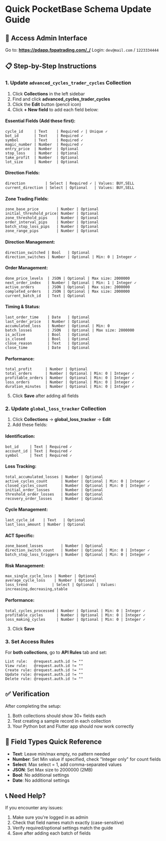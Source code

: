 # Quick PocketBase Schema Update Guide

## 🔗 Access Admin Interface
Go to: **https://pdapp.fppatrading.com/_/**
Login: `dev@mail.com` / `1223334444`

## 📋 Step-by-Step Instructions

### 1. Update `advanced_cycles_trader_cycles` Collection

1. Click **Collections** in the left sidebar
2. Find and click **advanced_cycles_trader_cycles**
3. Click the **Edit** button (pencil icon)
4. Click **+ New field** to add each field below:

#### Essential Fields (Add these first):
```
cycle_id     | Text    | Required ✓ | Unique ✓
bot_id       | Text    | Required ✓
symbol       | Text    | Required ✓
magic_number | Number  | Required ✓
entry_price  | Number  | Optional
stop_loss    | Number  | Optional
take_profit  | Number  | Optional
lot_size     | Number  | Optional
```

#### Direction Fields:
```
direction         | Select | Required ✓ | Values: BUY,SELL
current_direction | Select | Optional   | Values: BUY,SELL
```

#### Zone Trading Fields:
```
zone_base_price        | Number | Optional
initial_threshold_price| Number | Optional
zone_threshold_pips    | Number | Optional
order_interval_pips    | Number | Optional
batch_stop_loss_pips   | Number | Optional
zone_range_pips        | Number | Optional
```

#### Direction Management:
```
direction_switched | Bool   | Optional
direction_switches | Number | Optional | Min: 0 | Integer ✓
```

#### Order Management:
```
done_price_levels  | JSON | Optional | Max size: 2000000
next_order_index   | Number | Optional | Min: 1 | Integer ✓
active_orders      | JSON | Optional | Max size: 2000000
completed_orders   | JSON | Optional | Max size: 2000000
current_batch_id   | Text | Optional
```

#### Timing & Status:
```
last_order_time    | Date   | Optional
last_order_price   | Number | Optional
accumulated_loss   | Number | Optional | Min: 0
batch_losses       | JSON   | Optional | Max size: 2000000
is_active          | Bool   | Optional
is_closed          | Bool   | Optional
close_reason       | Text   | Optional
close_time         | Date   | Optional
```

#### Performance:
```
total_profit      | Number | Optional
total_orders      | Number | Optional | Min: 0 | Integer ✓
profitable_orders | Number | Optional | Min: 0 | Integer ✓
loss_orders       | Number | Optional | Min: 0 | Integer ✓
duration_minutes  | Number | Optional | Min: 0 | Integer ✓
```

5. Click **Save** after adding all fields

### 2. Update `global_loss_tracker` Collection

1. Click **Collections** → **global_loss_tracker** → **Edit**
2. Add these fields:

#### Identification:
```
bot_id     | Text | Required ✓
account_id | Text | Required ✓
symbol     | Text | Required ✓
```

#### Loss Tracking:
```
total_accumulated_losses | Number | Optional
active_cycles_count      | Number | Optional | Min: 0 | Integer ✓
closed_cycles_count      | Number | Optional | Min: 0 | Integer ✓
initial_order_losses     | Number | Optional
threshold_order_losses   | Number | Optional
recovery_order_losses    | Number | Optional
```

#### Cycle Management:
```
last_cycle_id    | Text   | Optional
last_loss_amount | Number | Optional
```

#### ACT Specific:
```
zone_based_losses        | Number | Optional
direction_switch_count   | Number | Optional | Min: 0 | Integer ✓
batch_stop_loss_triggers | Number | Optional | Min: 0 | Integer ✓
```

#### Risk Management:
```
max_single_cycle_loss | Number | Optional
average_cycle_loss    | Number | Optional
loss_trend           | Select | Optional | Values: increasing,decreasing,stable
```

#### Performance:
```
total_cycles_processed | Number | Optional | Min: 0 | Integer ✓
profitable_cycles      | Number | Optional | Min: 0 | Integer ✓
loss_making_cycles     | Number | Optional | Min: 0 | Integer ✓
```

3. Click **Save**

### 3. Set Access Rules

For **both collections**, go to **API Rules** tab and set:
```
List rule:   @request.auth.id != ""
View rule:   @request.auth.id != ""
Create rule: @request.auth.id != ""
Update rule: @request.auth.id != ""
Delete rule: @request.auth.id != ""
```

## ✅ Verification

After completing the setup:
1. Both collections should show 30+ fields each
2. Test creating a sample record in each collection
3. Your Python bot and Flutter app should now work correctly

## 🚀 Field Types Quick Reference

- **Text**: Leave min/max empty, no pattern needed
- **Number**: Set Min value if specified, check "Integer only" for count fields
- **Select**: Max select = 1, add comma-separated values
- **JSON**: Set Max size to 2000000 (2MB)
- **Bool**: No additional settings
- **Date**: No additional settings

## 📞 Need Help?

If you encounter any issues:
1. Make sure you're logged in as admin
2. Check that field names match exactly (case-sensitive)
3. Verify required/optional settings match the guide
4. Save after adding each batch of fields 